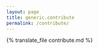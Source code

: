 ```yaml
---
layout: page
title: generic.contribute
permalink: /contribute/
---
```


{% translate_file contribute.md %}
